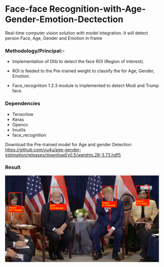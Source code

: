 # Face-face Recognition-with-Age-Gender-Emotion-Dectection

Real-time computer vision solution with model integration. It will detect person Face, Age, Gender and Emotion in frame 

### Methodology/Principal:-

* Implementation of Dlib to detect the face ROI (Region of interest).

* ROI is feeded to the Pre-trained weight to classify the for Age, Gender, Emotion.

* Face_recognition 1.2.3 module is implemented to detect Modi and Trump face. 

### Dependencies 
* Tensorlow
* Keras
* Opencv
* Imutils
* face_recognition

Download the Pre-trained model for Age and gender Detection
https://github.com/yu4u/age-gender-estimation/releases/download/v0.5/weights.28-3.73.hdf5


### Result

![alt text](result.png)
